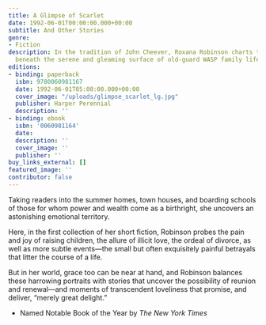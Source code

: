```yaml
---
title: A Glimpse of Scarlet
date: 1992-06-01T00:00:00.000+00:00
subtitle: And Other Stories
genre:
- Fiction
description: In the tradition of John Cheever, Roxana Robinson charts the hidden realities
  beneath the serene and gleaming surface of old-guard WASP family life.
editions:
- binding: paperback
  isbn: 9780060981167
  date: 1992-06-01T05:00:00.000+00:00
  cover_image: "/uploads/glimpse_scarlet_lg.jpg"
  publisher: Harper Perennial
  description: ''
- binding: ebook
  isbn: '0060981164'
  date: 
  description: ''
  cover_image: ''
  publisher: ''
buy_links_external: []
featured_image: ''
contributor: false
---
```

Taking readers into the summer homes, town houses, and boarding schools of those for whom power and wealth come as a birthright, she uncovers an astonishing emotional territory.

Here, in the first collection of her short fiction, Robinson probes the pain and joy of raising children, the allure of illicit love, the ordeal of divorce, as well as more subtle events—the small but often exquisitely painful betrayals that litter the course of a life.

But in her world, grace too can be near at hand, and Robinson balances these harrowing portraits with stories that uncover the possibility of reunion and renewal—and moments of transcendent loveliness that promise, and deliver, “merely great delight.”

- Named Notable Book of the Year by *The New York Times*